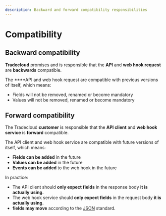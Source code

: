 ```yaml
---
description: Backward and forward compatibility responsibilities
---
```


# Compatibility

## Backward compatibility

**Tradecloud** promises and is responsible that the **API** and **web hook request** are **backwards** compatible. 

The ****API and web hook request are compatible with previous versions of itself, which means:

* Fields will not be removed, renamed or become mandatory
* Values will not be removed, renamed or become mandatory

## Forward compatibility

The Tradecloud **customer** is responsible that the **API client** and **web hook service** is **forward** compatible.  
  
The API client and web hook service are compatible with future versions of itself, which means:

* **Fields can be added** in the future
* **Values can be added** in the future
* **Events can be added** to the web hook in the future

In practice:

* The API client should **only expect fields** in the response body **it is actually using.**
* The web hook service should **only expect fields** in the request body **it is actually using.**
* **fields may move** according to the [JSON](https://tradecloud.gitbook.io/api/api/standards#json) standard.
